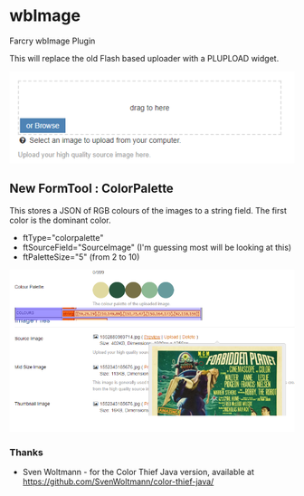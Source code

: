 # wbImage
Farcry wbImage Plugin

This will replace the old Flash based uploader with a PLUPLOAD widget.

![Image](/www/images/uploader-image.png)

## New FormTool : ColorPalette

This stores a JSON of RGB colours of the images to a string field. The first color is the dominant color.

* ftType="colorpalette" 
* ftSourceField="SourceImage" (I'm guessing most will be looking at this)
* ftPaletteSize="5" (from 2 to 10)

![Image](/www/images/color-palette.png)

### Thanks
* Sven Woltmann - for the Color Thief Java version, available at https://github.com/SvenWoltmann/color-thief-java/